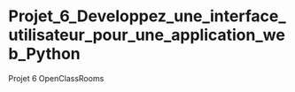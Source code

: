 # Projet_6_Developpez_une_interface_utilisateur_pour_une_application_web_Python
Projet 6 OpenClassRooms
